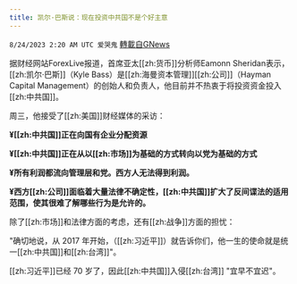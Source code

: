 ```yaml
---
title: 凯尔·巴斯说：现在投资中共国不是个好主意
---
```

`8/24/2023 2:20 AM UTC 爱哭鬼` [轉載自GNews](https://gnews.org/articles/1590369)

据财经网站ForexLive报道，首席亚太[[zh:货币]]分析师Eamonn Sheridan表示，[[zh:凯尔·巴斯]]（Kyle Bass）是[[zh:海曼资本管理]][[zh:公司]]（Hayman Capital Management）的创始人和负责人，他目前并不热衷于将投资资金投入[[zh:中共国]]。

  

周三，他接受了[[zh:美国]]财经媒体的采访：

  

**¥[[zh:中共国]]正在向国有企业分配资源**

**¥[[zh:中共国]]正在从以[[zh:市场]]为基础的方式转向以党为基础的方式**

**¥所有利润都流向管理层和党。西方人无法得到利润。**

**¥西方[[zh:公司]]面临着大量法律不确定性，[[zh:中共国]]扩大了反间谍法的适用范围，使其很难了解哪些行为是允许的。**

除了[[zh:市场]]和法律方面的考虑，还有[[zh:战争]]方面的担忧：

  

"确切地说，从 2017 年开始，（[[zh:习近平]]）就告诉你们，他一生的使命就是统一[[zh:中共国]]和[[zh:台湾]]"。

[[zh:习近平]]已经 70 岁了，因此[[zh:中共国]]入侵[[zh:台湾]] "宜早不宜迟"。
